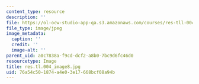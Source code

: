 ```yaml
---
content_type: resource
description: ''
file: https://ol-ocw-studio-app-qa.s3.amazonaws.com/courses/res-tll-004-stem-concept-videos-fall-2013/76a54c501874a4e03e17668bcf08a94b_res.tl.004_image8.jpg
file_type: image/jpeg
image_metadata:
  caption: ''
  credit: ''
  image-alt: ''
parent_uid: a0c7838a-f9cd-dcf2-a8b0-7bc9d6fc46d0
resourcetype: Image
title: res.tl.004_image8.jpg
uid: 76a54c50-1874-a4e0-3e17-668bcf08a94b
---
```

